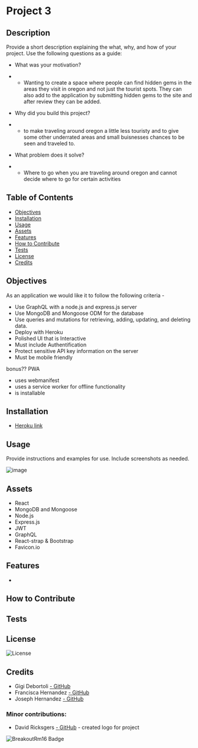 # Project 3 

## Description

Provide a short description explaining the what, why, and how of your project. Use the following questions as a guide:

- What was your motivation? 
* * Wanting to create a space where people can find hidden gems in the areas they visit in oregon and not just the tourist spots. They can also add to the application by submitting hidden gems to the site and after review they can be added. 
- Why did you build this project? 
* *  to make traveling around oregon a little less touristy and to give some other underrated areas and small buisnesses chances to be seen and traveled to. 
- What problem does it solve?
* * Where to go when you are traveling around oregon and cannot decide where to go for certain activities


## Table of Contents

- [Objectives](#objectives)
- [Installation](#installation)
- [Usage](#usage)
- [Assets](#assets)
- [Features](#features)
- [How to Contribute](#how-to-contribute)
- [Tests](#tests)
- [License](#license)
- [Credits](#credits)

## Objectives 

As an application we would like it to follow the following criteria - 

* Use GraphQL with a node.js and express.js server
* Use MongoDB and Mongoose ODM for the database 
* Use queries and mutations for retrieving, adding, updating, and deleting data.
* Deploy with Heroku
* Polished UI that is Interactive 
* Must include Authentification 
* Protect sensitive API key information on the server
* Must be mobile friendly 

bonus?? PWA
* uses webmanifest 
* uses a service worker for offline functionality
* is installable 

## Installation

- [Heroku link]()

## Usage

Provide instructions and examples for use. Include screenshots as needed.

![image](assets/images/..)

## Assets

* React 
* MongoDB and Mongoose 
* Node.js 
* Express.js
* JWT
* GraphQL
* React-strap & Bootstrap
* Favicon.io


## Features

* 


## How to Contribute



## Tests



## License


![License](https://img.shields.io/badge/ISC-License-blue)


## Credits

* Gigi Debortoli [- GitHub](https://github.com/Gdebortoli)
* Francisca Hernandez [- GitHub](https://github.com/francisca-hernandez)
* Joseph Hernandez [- GitHub](https://github.com/jrhscoding)

### Minor contributions: 

* David Ricksgers [- GitHub](https://github.com/DavidRicksgers) - created logo for project 

![BreakoutRm16 Badge](https://img.shields.io/badge/Brought%20to%20you%20by%3A%20-BreakoutRm16inc-FF69B4)

